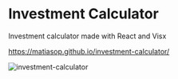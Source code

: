 # Investment Calculator

Investment calculator made with React and Visx

https://matiasop.github.io/investment-calculator/

![investment-calculator](https://user-images.githubusercontent.com/37161410/108254332-a299e000-7139-11eb-8545-59362c90b500.png)
